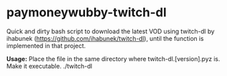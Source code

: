 # paymoneywubby-twitch-dl
Quick and dirty bash script to download the latest VOD using twitch-dl by ihabunek (https://github.com/ihabunek/twitch-dl), until the function is implemented in that project.

**Usage:**
Place the file in the same directory where twitch-dl.[version].pyz is.
Make it executable.
./twitch-dl

